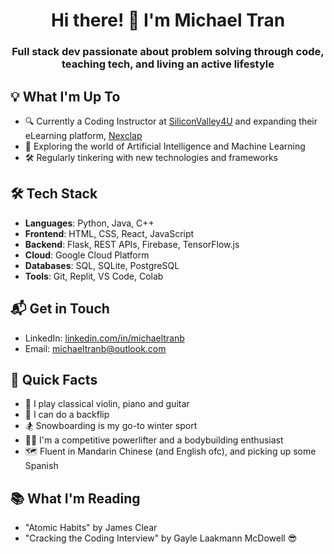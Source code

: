 <h1 align="center">Hi there! 👋 I'm Michael Tran</h1>

<h3 align="center">Full stack dev passionate about problem solving through code, teaching tech, and living an active lifestyle</h3>

## 💡 What I'm Up To

- 🔍 Currently a Coding Instructor at [SiliconValley4U](https://www.siliconvalley4u.com/) and expanding their eLearning platform, [Nexclap](https://www.nexclap.com/)
- 🤖 Exploring the world of Artificial Intelligence and Machine Learning
- 🛠️ Regularly tinkering with new technologies and frameworks

## 🛠️ Tech Stack

- **Languages**: Python, Java, C++
- **Frontend**: HTML, CSS, React, JavaScript
- **Backend**: Flask, REST APIs, Firebase, TensorFlow.js
- **Cloud**: Google Cloud Platform
- **Databases**: SQL, SQLite, PostgreSQL
- **Tools**: Git, Replit, VS Code, Colab

## 📬 Get in Touch

- LinkedIn: [linkedin.com/in/michaeltranb](https://linkedin.com/in/michaeltranb)
- Email: [michaeltranb@outlook.com](mailto:michaeltranb@outlook.com)

## 🎯 Quick Facts

- 🎵 I play classical violin, piano and guitar
- 🔄 I can do a backflip
- 🏂 Snowboarding is my go-to winter sport
- 🏋️‍♀️ I'm a competitive powerlifter and a bodybuilding enthusiast
- 🗺️ Fluent in Mandarin Chinese (and English ofc), and picking up some Spanish

## 📚 What I'm Reading 

- "Atomic Habits" by James Clear
- "Cracking the Coding Interview" by Gayle Laakmann McDowell 😎

<!--
**MichaelTranB/MichaelTranB** is a ✨ _special_ ✨ repository because its `README.md` (this file) appears on your GitHub profile.

Here are some ideas to get you started:

- 🔭 I’m currently working on ...
- 🌱 I’m currently learning ...
- 👯 I’m looking to collaborate on ...
- 🤔 I’m looking for help with ...
- 💬 Ask me about ...
- 📫 How to reach me: ...
- 😄 Pronouns: ...
- ⚡ Fun fact: ...
-->

